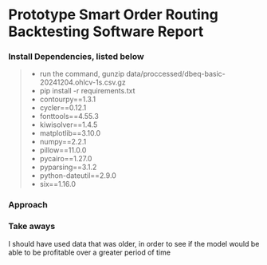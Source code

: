 # Prototype Smart Order Routing Backtesting Software Report



### Install Dependencies, listed below 
> - run the command,   gunzip data/proccessed/dbeq-basic-20241204.ohlcv-1s.csv.gz 
> - pip install -r requirements.txt
> - contourpy==1.3.1
> - cycler==0.12.1
> - fonttools==4.55.3
> - kiwisolver==1.4.5
> - matplotlib==3.10.0
> - numpy==2.2.1
> - pillow==11.0.0
> - pycairo==1.27.0
> - pyparsing==3.1.2
> - python-dateutil==2.9.0
> - six==1.16.0



### Approach 


### Take aways 

I should have used data that was older, in order 
to see if the model would be able to be profitable over a greater period of time 

